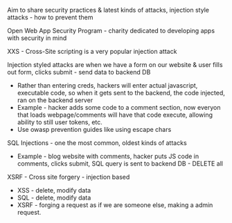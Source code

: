 Aim to share security practices & latest kinds of attacks, injection style attacks - how to prevent them

Open Web App Security Program - charity dedicated to developing apps with security in mind

XXS - Cross-Site scripting is a very popular injection attack

Injection styled attacks are when we have a form on our website & user fills out form, clicks submit - send data to backend DB

- Rather than entering creds, hackers will enter actual javascript, executable code, so when it gets sent to the backend, the code injected, ran on the backend server
- Example - hacker adds some code to a comment section, now everyon that loads webpage/comments will have that code execute, allowing ability to still user tokens, etc.
- Use owasp prevention guides like using escape chars

SQL Injections - one the most common, oldest kinds of attacks

- Example - blog website with comments, hacker puts JS code in comments, clicks submit, SQL query is sent to backend DB - DELETE all

XSRF - Cross site forgery - injection based

- XSS - delete, modify data
- SQL - delete, modify data
- XSRF - forging a request as if we are someone else, making a admin request.